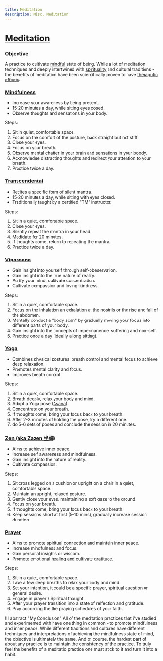 ```yaml
---
title: Meditation
description: Misc, Meditation
---
```


# [Meditation](https://en.wikipedia.org/wiki/Meditation)

### Objective
A practice to cultivate [mindful](https://en.wikipedia.org/wiki/Mindfulness) state of being. While a lot of meditation techniques and deeply intertwined with [spirituality](https://en.wikipedia.org/wiki/Spirituality) and cultural traditions - the benefits of meditation have been scientifically proven to have [theraputic effects](https://news.harvard.edu/gazette/story/2018/04/harvard-researchers-study-how-mindfulness-may-change-the-brain-in-depressed-patients/).

### [Mindfulness](https://en.wikipedia.org/wiki/Mechanisms_of_mindfulness_meditation)
- Increase your awareness by being present.
- 15-20 minutes a day, while sitting eyes cosed.
- Observe thoughts and sensations in your body.

Steps: 

1. Sit in quiet, comfortable space. 
2. Focus on the comfort of the posture, back straight but not stiff.
3. Close your eyes. 
4. Focus on your breath.
5. Observe mental chatter in your brain and sensations in your boody. 
6. Acknowledge distracting thoughts and redirect your attention to your breath.
7. Practice twice a day.

### [Transcendental](https://en.wikipedia.org/wiki/Transcendental_Meditation)
- Recites a specific form of silent mantra.
- 15-20 minutes a day, while sitting with eyes closed.
- Traditionally taught by a certified "TM" instructor.

Steps:

1. Sit in a quiet, comfortable space.
2. Close your eyes.
4. Silently repeat the mantra in your head.
5. Medidate for 20 minutes.
6. If thoughts come, return to repeating the mantra. 
7. Practice twice a day.

### [Vipassana](https://en.wikipedia.org/wiki/Vipassana_movement)
- Gain insight into yourself through self-obeservation.
- Gain insight into the true nature of reality.
- Purify your mind, cultivate concentration.
- Cultivate compassion and loving-kindness.

Steps:

1. Sit in a quiet, comfortable space. 
2. Focus on the inhalation an exhalation at the nostrils or the rise and fall of the abdomen.
3. Mentally conduct a "body scan" by gradually moving your focus into different parts of your body.
4. Gain insight into the concepts of impermanence, suffering and non-self. 
5. Practice once a day (ideally a long sitting). 

### [Yoga](https://en.wikipedia.org/wiki/Yoga)
- Combines physical postures, breath control and mental focus to achieve deep relaxation.
- Promotes mental clarity and focus.
- Improves breath control 

Steps:

1. Sit in a quiet, comfortable space.
2. Breath deeply, relax your body and mind.
3. Adopt a Yoga pose ([Asana](https://en.wikipedia.org/wiki/Asana)).
4. Concentrate on your breath.
5. If thoughts come, bring your focus back to your breath. 
6. After 2-3 minutes of holding the pose, try a different one. 
7. do 5-6 sets of poses and conclude the session in 20 minutes. 

### [Zen (aka Zazen 坐禪)](https://en.wikipedia.org/wiki/Zazen)
- Aims to achieve inner peace.
- Increase self awareness and mindfulness.
- Gain insight into the nature of reality.
- Cultivate compassion.

Steps:

1. Sit cross legged on a cushion or upright on a chair in a quiet, comfortable space.
2. Maintain an upright, relaxed posture.
3. Gently close your eyes, maintaining a soft gaze to the ground.
4. Focus on your breath.
5. If thoughts come, bring your focus back to your breath. 
6. Keep sessions short at first (5-10 mins), gradually increase session duration.



### [Prayer](https://en.wikipedia.org/wiki/Prayer)
- Aims to promote spiritual connection and maintain inner peace. 
- Increase mindfulness and focus.
- Gain personal insights or wisdom. 
- Promote emotional healing and cultivate gratitude. 

Steps:

1. Sit in a quiet, comfortable space.
2. Take a few deep breaths to relax your body and mind.
3. Set your intention, it could be a specific prayer, spiritual question or general desire.
4. Engage in prayer / Spiritual thought
5. After your prayer transition into a state of relfection and gratitude.
6. Pray according the the praying schedules of your faith. 

!!! abstract "My Conclusion"
    All of the meditation practices that i've studied and experimented with have one thing in common - to promote mindfulness and inner peace. While different traditions and cultures have different techniques and interpretations of achieving the mindfulness state of mind, the objective is ultimately the same. And of course, the hardest part of about any practice is to maintain the consistency of the practice. To truly feel the benefits of a meditatio practice one must stick to it and turn it into a habit.




